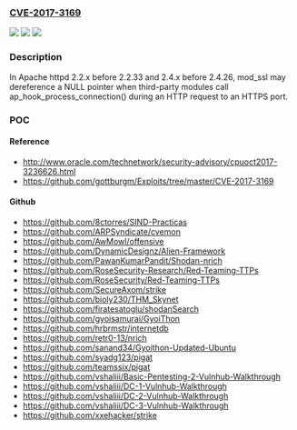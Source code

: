 ### [CVE-2017-3169](https://cve.mitre.org/cgi-bin/cvename.cgi?name=CVE-2017-3169)
![](https://img.shields.io/static/v1?label=Product&message=Apache%20HTTP%20Server&color=blue)
![](https://img.shields.io/static/v1?label=Version&message=n%2Fa&color=blue)
![](https://img.shields.io/static/v1?label=Vulnerability&message=Denial%20of%20Service%20(CWE-476)&color=brighgreen)

### Description

In Apache httpd 2.2.x before 2.2.33 and 2.4.x before 2.4.26, mod_ssl may dereference a NULL pointer when third-party modules call ap_hook_process_connection() during an HTTP request to an HTTPS port.

### POC

#### Reference
- http://www.oracle.com/technetwork/security-advisory/cpuoct2017-3236626.html
- https://github.com/gottburgm/Exploits/tree/master/CVE-2017-3169

#### Github
- https://github.com/8ctorres/SIND-Practicas
- https://github.com/ARPSyndicate/cvemon
- https://github.com/AwMowl/offensive
- https://github.com/DynamicDesignz/Alien-Framework
- https://github.com/PawanKumarPandit/Shodan-nrich
- https://github.com/RoseSecurity-Research/Red-Teaming-TTPs
- https://github.com/RoseSecurity/Red-Teaming-TTPs
- https://github.com/SecureAxom/strike
- https://github.com/bioly230/THM_Skynet
- https://github.com/firatesatoglu/shodanSearch
- https://github.com/gyoisamurai/GyoiThon
- https://github.com/hrbrmstr/internetdb
- https://github.com/retr0-13/nrich
- https://github.com/sanand34/Gyoithon-Updated-Ubuntu
- https://github.com/syadg123/pigat
- https://github.com/teamssix/pigat
- https://github.com/vshaliii/Basic-Pentesting-2-Vulnhub-Walkthrough
- https://github.com/vshaliii/DC-1-Vulnhub-Walkthrough
- https://github.com/vshaliii/DC-2-Vulnhub-Walkthrough
- https://github.com/vshaliii/DC-3-Vulnhub-Walkthrough
- https://github.com/xxehacker/strike

